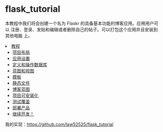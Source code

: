 # flask_tutorial


本教程中我们将会创建一个名为 Flaskr 的具备基本功能的博客应用。应用用户可以 注册、登录、发贴和编辑或者删除自己的帖子。可以打包这个应用并且安装到其他电脑 上。


<li class="toctree-l1"><a class="reference internal" href="https://dormousehole.readthedocs.io/en/latest/tutorial/index.html">教程</a><ul>
<li class="toctree-l2"><a class="reference internal" href="https://dormousehole.readthedocs.io/en/latest/tutorial/layout.html">项目布局</a></li>
<li class="toctree-l2"><a class="reference internal" href="https://dormousehole.readthedocs.io/en/latest/tutorial/factory.html">应用设置</a></li>
<li class="toctree-l2"><a class="reference internal" href="https://dormousehole.readthedocs.io/en/latest/tutorial/database.html">定义和操作数据库</a></li>
<li class="toctree-l2"><a class="reference internal" href="https://dormousehole.readthedocs.io/en/latest/tutorial/views.html">蓝图和视图</a></li>
<li class="toctree-l2"><a class="reference internal" href="https://dormousehole.readthedocs.io/en/latest/tutorial/templates.html">模板</a></li>
<li class="toctree-l2"><a class="reference internal" href="https://dormousehole.readthedocs.io/en/latest/tutorial/static.html">静态文件</a></li>
<li class="toctree-l2"><a class="reference internal" href="https://dormousehole.readthedocs.io/en/latest/tutorial/blog.html">博客蓝图</a></li>
<li class="toctree-l2"><a class="reference internal" href="https://dormousehole.readthedocs.io/en/latest/tutorial/install.html">项目可安装化</a></li>
<li class="toctree-l2"><a class="reference internal" href="https://dormousehole.readthedocs.io/en/latest/tutorial/tests.html">测试覆盖</a></li>
<li class="toctree-l2"><a class="reference internal" href="https://dormousehole.readthedocs.io/en/latest/tutorial/deploy.html">部署产品</a></li>
<li class="toctree-l2"><a class="reference internal" href="https://dormousehole.readthedocs.io/en/latest/tutorial/next.html">继续开发！</a></li>
</ul>
</li>

我的实现：https://github.com/law52525/flask_tutorial